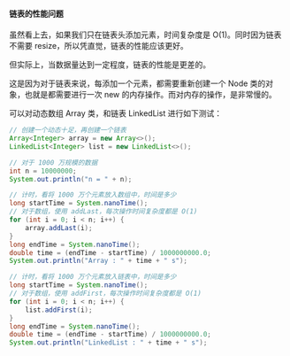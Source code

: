 #### 链表的性能问题

虽然看上去，如果我们只在链表头添加元素，时间复杂度是 O(1)。同时因为链表不需要 resize，所以凭直觉，链表的性能应该更好。

但实际上，当数据量达到一定程度，链表的性能是更差的。

这是因为对于链表来说，每添加一个元素，都需要重新创建一个 Node 类的对象，也就是都需要进行一次 new 的内存操作。而对内存的操作，是非常慢的。

可以对动态数组 Array 类，和链表 LinkedList 进行如下测试：

```java
// 创建一个动态十足，再创建一个链表
Array<Integer> array = new Array<>();
LinkedList<Integer> list = new LinkedList<>();

// 对于 1000 万规模的数据
int n = 10000000;
System.out.println("n = " + n);

// 计时，看将 1000 万个元素放入数组中，时间是多少
long startTime = System.nanoTime();
// 对于数组，使用 addLast，每次操作时间复杂度都是 O(1)
for (int i = 0; i < n; i++) {
    array.addLast(i);
}
long endTime = System.nanoTime();
double time = (endTime - startTime) / 1000000000.0;
System.out.println("Array : " + time + " s");

// 计时，看将 1000 万个元素放入链表中，时间是多少
long startTime = System.nanoTime();
// 对于数组，使用 addFirst，每次操作时间复杂度都是 O(1)
for (int i = 0; i < n; i++) {
    list.addFirst(i);
}
long endTime = System.nanoTime();
double time = (endTime - startTime) / 1000000000.0;
System.out.println("LinkedList : " + time + " s");
```
